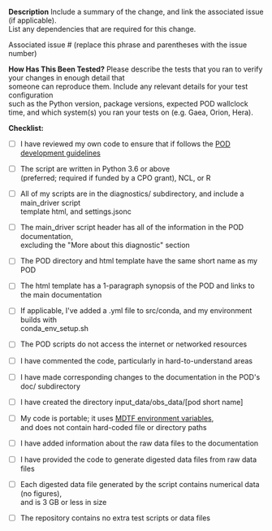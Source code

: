 **Description**
Include a summary of the change, and link the associated issue (if applicable).  
List any dependencies that are required for this change.

Associated issue # (replace this phrase and parentheses with the issue number)  

**How Has This Been Tested?**
Please describe the tests that you ran to verify your changes in enough detail that  
someone can reproduce them. Include any relevant details for your test configuration  
such as the Python version, package versions, expected POD wallclock time, and which system(s) you ran your tests on (e.g. Gaea, Orion, Hera).

**Checklist:**
- [ ] I have reviewed my own code to ensure that if follows the [POD development guidelines](https://mdtf-diagnostics.readthedocs.io/en/latest/sphinx/dev_guidelines.html)
- [ ] The script are written in Python 3.6 or above   
      (preferred; required if funded by a CPO grant), NCL, or R
- [ ] All of my scripts are in the diagnostics/ subdirectory, and include a main_driver script  
      template html, and settings.jsonc
- [ ] The main_driver script header has all of the information in the POD documentation,  
      excluding the "More about this diagnostic" section
- [ ] The POD directory and html template have the same short name as my POD
- [ ] The html template has a 1-paragraph synopsis of the POD and links to the main documentation
- [ ] If applicable, I've added a .yml file to src/conda, and my environment builds with  
      conda_env_setup.sh 
- [ ] The POD scripts do not access the internet or networked resources
- [ ] I have commented the code, particularly in hard-to-understand areas
- [ ] I have made corresponding changes to the documentation in the POD's doc/ subdirectory
- [ ] I have created the directory input_data/obs_data/[pod short name]
- [ ] My code is portable; it uses [MDTF environment variables](https://mdtf-diagnostics.readthedocs.io/en/latest/sphinx/ref_envvars.html),  
      and does not contain hard-coded file or directory paths
- [ ] I have added information about the raw data files to the documentation
- [ ] I have provided the code to generate digested data files from raw data files
- [ ] Each digested data file generated by the script contains numerical data (no figures),  
      and is 3 GB or less in size
- [ ] The repository contains no extra test scripts or data files

